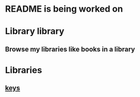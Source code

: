 # README is being worked on
# Library library
## Browse my libraries like books in a library
# Libraries
## [keys](www.youtube.com)
